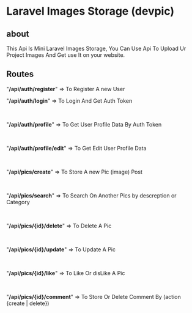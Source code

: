 # Laravel Images Storage (devpic)

## about
<p>
This Api Is Mini Laravel Images Storage,
You Can Use Api To Upload Ur Project Images And Get use It on your website.
</p>

## Routes

"<b>/api/auth/register</b>" => <span> To Register A new User</span>
<br>

"<b>/api/auth/login</b>" => <span> To Login And Get Auth Token</span>

<br>

"<b>/api/auth/profile</b>" => <span> To Get User Profile Data By Auth Token</span>

<br>

"<b>/api/auth/profile/edit</b>" => <span> To Get Edit User Profile Data</span>

<br>

"<b>/api/pics/create</b>" => <span> To Store A new Pic (image) Post</span>

<br>

"<b>/api/pics/search</b>" => <span> To Search On Another Pics by descreption or Category</span>

<br>

"<b>/api/pics/{id}/delete</b>" => <span> To Delete A Pic</span>

<br>

"<b>/api/pics/{id}/update</b>" => <span> To Update A Pic</span>

<br>

"<b>/api/pics/{id}/like</b>" => <span> To Like Or disLike A Pic</span>

<br>

"<b>/api/pics/{id}/comment</b>" => <span> To Store Or Delete Comment By (action {create | delete})</span>

